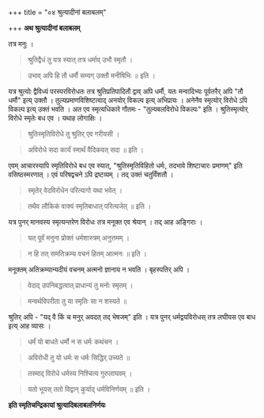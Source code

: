 +++
title = "०४ श्रुत्यादीनां बलाबलम्"

+++
**अथ श्रुत्यादीनां बलाबलम्**

तत्र मनुः ।

> श्रुतिद्वैधं तु यत्र स्यात् तत्र धर्माव् उभौ स्मृतौ ।

> उभाव् अपि हि तौ धर्मौ सम्यग् उक्तौ मनीषिभिः ॥ इति ।

यत्र श्रुत्योः द्वैविध्यं परस्परविरोधतः तत्र श्रुतिप्रतिपादितौ द्वाव् अपि धर्मौ, यतः मन्वादिभ्यः पूर्वतरैर् अपि "तौ धर्मौ" इत्य् उक्तौ । तुल्यप्रमाणविशिष्टत्वाद् अनयोर् विकल्प इत्य् अभिप्रायः । अनेनैव स्मृत्योर् विरोधे ऽपि विकल्प इत्य् उक्तं भवति । अत एव स्मृत्यधिकारे गौतमः -  "तुल्यबलविरोधे विकल्पः" इति । श्रुतिस्मृत्योर् विरोधे स्मृतेः बध एव । यथाह लोगाक्षिः ।

> श्रुतिस्मृतिविरोधे तु श्रुतिर् एव गरीयसी ।

> अविरोधे सदा कार्यं स्मार्थं वैदिकवत् सदा ॥ इति ।

एवम् आचारस्यापि स्मृतिविरोधे बध एव स्यात्, "श्रुतिस्मृतिविहितो धर्मः, तदभावे शिष्टाचारः प्रमाणम्" इति वसिष्ठस्मरणात् । एवं परिषद्वचने ऽपि द्रष्टव्यम् । तद् उक्तं चतुर्विंशतौ ।

> स्मृतेर् वेदविरोधेन परित्यागो यथा भवेत् ।

> तथैव लौकिकं वाक्यं स्मृतिबाधात् परित्यजेत् ॥ इति ।

यत्र पुनर् मानवस्य स्मृत्यन्तरेण विरोधः तत्र मनूक्त एव श्रेयान् । तद् आह अङ्गिराः ।

> यत् पूर्वं मनुना प्रोक्तं धर्मशास्त्रम् अनुत्तमम् ।

> न हि तत् समतिक्रम्य वचनं हितम् आत्मनः ॥ इति ।

मनूक्तम् अतिक्रम्यान्यदीयं वचनम् अत्मनो ज्ञानाय न भवति । बृहस्पतिर् अपि ।

> वेदाद् उपनिबद्धत्वात् प्राधान्यं तु मनोः स्मृतम् ।

> मन्वर्थविपरीता तु या स्मृतिः सा न शस्यते ॥

श्रुतिर् अपि -  "यद् वै किं च मनुर् अवदत् तद् भेषजम्" इति । यत्र पुनर् धर्मद्वयविरोधस् तत्र लघीयस एव बाध इत्य् आह व्यासः ।

> धर्मं यो बाधते धर्मो न स धर्मः कथंचन ।

> अविरोधी तु यो धर्मः स धर्मः सिद्धिर् उच्यते ॥

> तस्माद् विरोधे धर्मस्य निश्चित्य गुरुलाघवम् ।

> यतो भूयस् ततो विद्वान् कुर्याद् धर्मविनिर्णयम् ॥ इति ।

**इति स्मृतिचन्द्रिकायां श्रुत्यादिबलाबलनिर्णयः**
